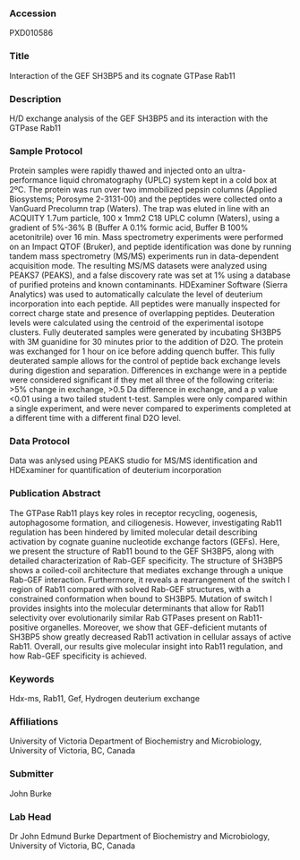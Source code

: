 ### Accession
PXD010586

### Title
Interaction of the GEF SH3BP5 and its cognate GTPase Rab11

### Description
H/D exchange analysis of the GEF SH3BP5 and its interaction with the GTPase Rab11

### Sample Protocol
Protein samples were rapidly thawed and injected onto an ultra-performance liquid chromatography (UPLC) system kept in a cold box at 2ºC. The protein was run over two immobilized pepsin columns (Applied Biosystems; Porosyme 2-3131-00) and the peptides were collected onto a VanGuard Precolumn trap (Waters). The trap was eluted in line with an ACQUITY 1.7um particle, 100 x 1mm2 C18 UPLC column (Waters), using a gradient of 5%-36% B (Buffer A 0.1% formic acid, Buffer B 100% acetonitrile) over 16 min. Mass spectrometry experiments were performed on an Impact QTOF (Bruker), and peptide identification was done by running tandem mass spectrometry (MS/MS) experiments run in data-dependent acquisition mode. The resulting MS/MS datasets were analyzed using PEAKS7 (PEAKS), and a false discovery rate was set at 1% using a database of purified proteins and known contaminants. HDExaminer Software (Sierra Analytics) was used to automatically calculate the level of deuterium incorporation into each peptide. All peptides were manually inspected for correct charge state and presence of overlapping peptides. Deuteration levels were calculated using the centroid of the experimental isotope clusters. Fully deuterated samples were generated by incubating SH3BP5 with 3M guanidine for 30 minutes prior to the addition of D2O. The protein was exchanged for 1 hour on ice before adding quench buffer. This fully deuterated sample allows for the control of peptide back exchange levels during digestion and separation. Differences in exchange were in a peptide were considered significant if they met all three of the following criteria: >5% change in exchange, >0.5 Da difference in exchange, and a p value <0.01 using a two tailed student t-test.  Samples were only compared within a single experiment, and were never compared to experiments completed at a different time with a different final D2O level.

### Data Protocol
Data was anlysed using PEAKS studio for MS/MS identification and HDExaminer for quantification of deuterium incorporation

### Publication Abstract
The GTPase Rab11 plays key roles in receptor recycling, oogenesis, autophagosome formation, and ciliogenesis. However, investigating Rab11 regulation has been hindered by limited molecular detail describing activation by cognate guanine nucleotide exchange factors (GEFs). Here, we present the structure of Rab11 bound to the GEF SH3BP5, along with detailed characterization of Rab-GEF specificity. The structure of SH3BP5 shows a coiled-coil architecture that mediates exchange through a unique Rab-GEF interaction. Furthermore, it reveals a rearrangement of the switch I region of Rab11 compared with solved Rab-GEF structures, with a constrained conformation when bound to SH3BP5. Mutation of switch I provides insights into the molecular determinants that allow for Rab11 selectivity over evolutionarily similar Rab GTPases present on Rab11-positive organelles. Moreover, we show that GEF-deficient mutants of SH3BP5 show greatly decreased Rab11 activation in cellular assays of active Rab11. Overall, our results give molecular insight into Rab11 regulation, and how Rab-GEF specificity is achieved.

### Keywords
Hdx-ms, Rab11, Gef, Hydrogen deuterium exchange

### Affiliations
University of Victoria
Department of Biochemistry and Microbiology, University of Victoria, BC, Canada

### Submitter
John Burke

### Lab Head
Dr John Edmund Burke
Department of Biochemistry and Microbiology, University of Victoria, BC, Canada


